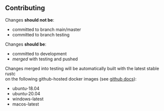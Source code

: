 ## Contributing

Changes **should not be**:
* committed to branch main/master
* committed to branch testing

Changes **should be**:
* committed to development
* *merged* with testing and pushed

Changes merged into testing will be automatically built with the latest stable rustc  
 on the following github-hosted docker images (see [github docs][1]):

* ubuntu-18.04
* ubuntu-20.04
* windows-latest
* macos-latest

[1]: <https://docs.github.com/en/actions/reference/specifications-for-github-hosted-runners#supported-runners-and-hardware-resources> (Supported runners and hardware resources)